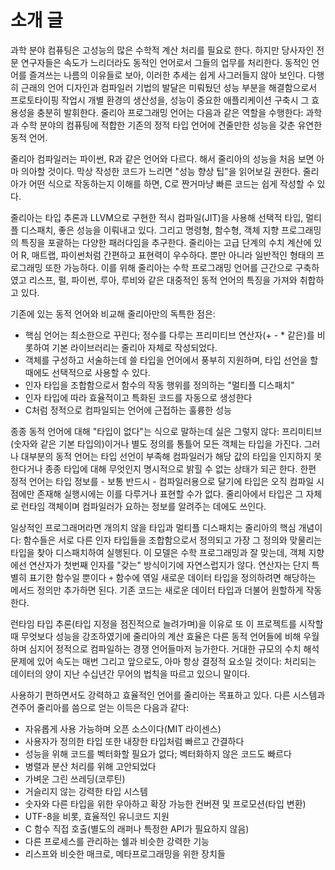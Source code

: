 소개 글
============

과학 분야 컴퓨팅은 고성능의 많은 수학적 계산 처리를 필요로 한다. 하지만 당사자인 전문 연구자들은 속도가 느리더라도 동적인 언어로서 그들의 업무를 처리한다. 동적인 언어를 즐겨쓰는 나름의 이유들로 보아, 이러한 추세는 쉽게 사그러들지 않아 보인다. 다행히 근래의 언어 디자인과 컴파일러 기법의 발달은 미뤄뒀던 성능 부분을 해결함으로서 프로토타이핑 작업시 개별 환경의 생산성을, 성능이 중요한 애플리케이션 구축시 그 효용성을 충분히 발휘한다. 줄리아 프로그래밍 언어는 다음과 같은 역할을 수행한다: 과학과 수학 분야의 컴퓨팅에 적합한 기존의 정적 타입 언어에 견줄만한 성능을 갖춘 유연한 동적 언어.

줄리아 컴파일러는 파이썬, R과 같은 언어와 다르다. 해서 줄리아의 성능을 처음 보면 아마 의아할 것이다. 막상 작성한 코드가 느리면 "성능 향상 팁"을 읽어보길 권한다. 줄리아가 어떤 식으로 작동하는지 이해를 하면, C로 짠거마냥 빠른 코드는 쉽게 작성할 수 있다.

줄리아는 타입 추론과 LLVM으로 구현한 적시 컴파일(JIT)을 사용해 선택적 타입, 멀티플 디스패치, 좋은 성능을 이뤄내고 있다. 그리고 명령형, 함수형, 객체 지향 프로그래밍의 특징을 포괄하는 다양한 패러다임을 추구한다. 줄리아는 고급 단계의 수치 계산에 있어 R, 매트랩, 파이썬처럼 간편하고 표현력이 우수하다. 뿐만 아니라 일반적인 형태의 프로그래밍 또한 가능하다. 이를 위해 줄리아는 수학 프로그래밍 언어를 근간으로 구축하였고 리스프, 펄, 파이썬, 루아, 루비와 같은 대중적인 동적 언어의 특징을 가져와 취합하고 있다.

기존에 있는 동적 언어와 비교해 줄리아만의 독특한 점은:

-   핵심 언어는 최소한으로 꾸린다; 정수를 다루는 프리미티브 연산자(+ - * 같은)를 비롯하여 기본 라이브러리는 줄리아 자체로 작성되었다.
-   객체를 구성하고 서술하는데 쓸 타입을 언어에서 풍부히 지원하며, 타입 선언을 할 때에도 선택적으로 사용할 수 있다.
-   인자 타입을 조합함으로서 함수의 작동 행위를 정의하는 "멀티플 디스패치"
-   인자 타입에 따라 효율적이고 특화된 코드를 자동으로 생성한다
-   C처럼 정적으로 컴파일되는 언어에 근접하는 훌륭한 성능

종종 동적 언어에 대해 "타입이 없다"는 식으로 말하는데 실은 그렇지 않다: 프리미티브(숫자와 같은 기본 타입의)이거나 별도 정의를 통틀어 모든 객체는 타입을 가진다. 그러나 대부분의 동적 언어는 타입 선언이 부족해 컴파일러가 해당 값의 타입을 인지하지 못한다거나 종종 타입에 대해 무엇인지 명시적으로 밝힐 수 없는 상태가 되곤 한다. 한편 정적 언어는 타입 정보를 - 보통 반드시 - 컴파일러용으로 달기에 타입은 오직 컴파일 시점에만 존재해 실행시에는 이를 다루거나 표현할 수가 없다. 줄리아에서 타입은 그 자체로 런타임 객체이며 컴파일러가 요하는 정보를 알려주는 데에도 쓰인다.

일상적인 프로그래머라면 개의치 않을 타입과 멀티플 디스패치는 줄리아의 핵심 개념이다: 함수들은 서로 다른 인자 타입들을 조합함으로서 정의되고 가장 그 정의와 맞물리는 타입을 찾아 디스패치하여 실행된다.  이 모델은 수학 프로그래밍과 잘 맞는데, 객체 지향에선 연산자가 첫번째 인자를 "갖는" 방식이기에 자연스럽지가 않다. 연산자는 단지 특별히 표기한 함수일 뿐이다 ``+`` 함수에 엮일 새로운 데이터 타입을 정의하려면 해당하는 메서드 정의만 추가하면 된다. 기존 코드는 새로운 데이터 타입과 더불어 원할하게 작동한다.

런타임 타입 추론(타입 지정을 점진적으로 늘려가며)을 이유로 또 이 프로젝트를 시작할 때 무엇보다 성능을 강조하였기에 줄리아의 계산 효율은 다른 동적 언어들에 비해 우월하며 심지어 정적으로 컴파일하는 경쟁 언어들마저 능가한다. 거대한 규모의 수치 해석 문제에 있어 속도는 매번 그리고 앞으로도, 아마 항상 결정적 요소일 것이다: 처리되는 데이터의 양이 지난 수십년간 무어의 법칙을 따르고 있으니 말이다.

사용하기 편하면서도 강력하고 효율적인 언어를 줄리아는 목표하고 있다. 다른 시스템과 견주어 줄리아를 씀으로 얻는 이득은 다음과 같다:

-   자유롭게 사용 가능하며 오픈 소스이다(MIT 라이센스)
-   사용자가 정의한 타입 또한 내장한 타입처럼 빠르고 간결하다
-   성능을 위해 코드를 벡터화할 필요가 없다; 벡터화하지 않은 코드도 빠르다
-   병렬과 분산 처리를 위해 고안되었다
-   가벼운 그린 쓰레딩(코루틴)
-   거슬리지 않는 강력한 타입 시스템
-   숫자와 다른 타입을 위한 우아하고 확장 가능한 컨버젼 및 프로모션(타입 변환)
-   UTF-8을 비롯, 효율적인 유니코드 지원
-   C 함수 직접 호출(별도의 래퍼나 특정한 API가 필요하지 않음)
-   다른 프로세스를 관리하는 쉘과 비슷한 강력한 기능
-   리스프와 비슷한 매크로, 메타프로그래밍을 위한 장치들


